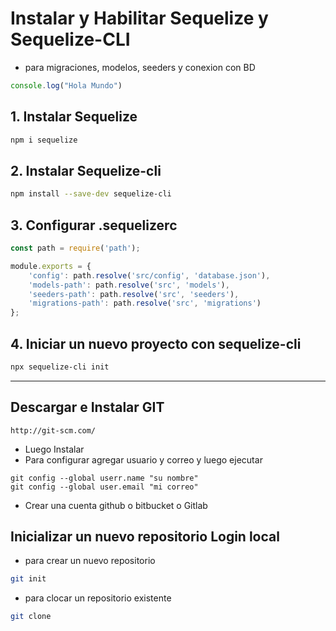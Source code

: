 
# Instalar y Habilitar Sequelize y Sequelize-CLI
- para migraciones, modelos, seeders y conexion con BD
```js
console.log("Hola Mundo")
```

## 1. Instalar Sequelize
```bash
npm i sequelize
```

## 2. Instalar Sequelize-cli
```bash
npm install --save-dev sequelize-cli
```
## 3. Configurar .sequelizerc 
```js
const path = require('path');

module.exports = {
    'config': path.resolve('src/config', 'database.json'),
    'models-path': path.resolve('src', 'models'),
    'seeders-path': path.resolve('src', 'seeders'),
    'migrations-path': path.resolve('src', 'migrations')
};
```
## 4. Iniciar un nuevo proyecto con sequelize-cli
```bash
npx sequelize-cli init
```

------
## Descargar e Instalar GIT
```
http://git-scm.com/
```
- Luego Instalar
- Para configurar agregar usuario y correo y luego ejecutar
```
git config --global userr.name "su nombre"
git config --global user.email "mi correo"
```
- Crear una cuenta github o bitbucket o Gitlab

## Inicializar un nuevo repositorio Login local
- para crear un nuevo repositorio
```bash
git init 
```
- para clocar un repositorio existente
```bash
git clone 
```
